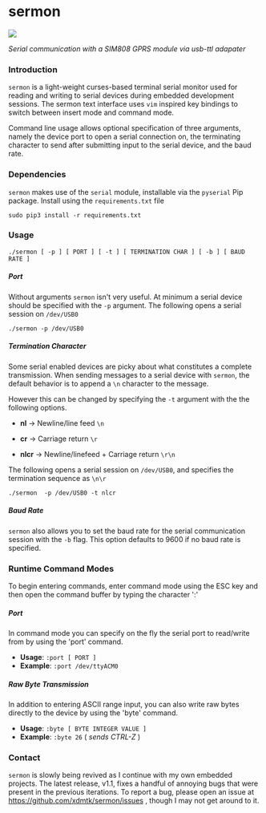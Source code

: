 # sermon
![](https://i.ibb.co/vkxBGJc/fsasa.gif)


_Serial communication with a SIM808 GPRS module via usb-ttl adapater_


### Introduction

`sermon` is a light-weight curses-based terminal serial monitor used for reading and writing to serial 
devices during embedded development sessions. The sermon text interface  uses `vim` inspired key bindings 
to switch between insert mode and command mode. 

Command line usage allows optional specification of three arguments, namely the device port to open a serial 
connection on, the terminating character to send after submitting input to the serial device, and the baud rate. 

### Dependencies 

`sermon` makes use of the `serial` module, installable via the `pyserial` Pip package. Install using the 
`requirements.txt` file 

```
sudo pip3 install -r requirements.txt
```

### Usage

`./sermon [ -p ] [ PORT ] [ -t ] [ TERMINATION CHAR ] [ -b ] [ BAUD RATE ]`

##### Port

Without arguments `sermon` isn't very useful. At minimum a serial device should be specified with the `-p` 
argument. The following opens a serial session on `/dev/USB0`

```
./sermon -p /dev/USB0
```

##### Termination Character

Some serial enabled devices are picky about what constitutes a complete transmission. When sending messages 
to a serial device with `sermon`, the default behavior is to append a `\n` character to the message. 

However this can be changed by specifying the `-t` argument with the the following options.

* **nl** -> Newline/line feed `\n`

* **cr** -> Carriage return `\r`

* **nlcr** -> Newline/linefeed + Carriage return `\r\n`

The following opens a serial session on `/dev/USB0`, and specifies the termination sequence as `\n\r`

```
./sermon  -p /dev/USB0 -t nlcr
```

##### Baud Rate

`sermon` also allows you to set the baud rate for the serial communication session with the `-b` flag. This
option defaults to 9600 if no baud rate is specified.


### Runtime Command Modes

To begin entering commands, enter command mode using the ESC key and then open the command buffer by 
typing the character ':' 


##### Port

In command mode you can specify on the fly the serial port to read/write from by using the 'port' command. 

* **Usage**: `:port [ PORT ]`
* **Example**: `:port /dev/ttyACM0` 


##### Raw Byte Transmission

In addition to entering ASCII range input, you can also write raw bytes directly to the device by using the 'byte' 
command. 

* **Usage**: `:byte [ BYTE INTEGER VALUE ]` <br> 
* **Example**: `:byte 26`  ( _sends CTRL-Z_ ) 


### Contact

`sermon` is slowly being revived as I continue with my own embedded projects. The latest release, 
v1.1, fixes a handful of annoying bugs that were present in the previous iterations. To report a bug, 
please open an issue at https://github.com/xdmtk/sermon/issues , though I may not get around to it. 
